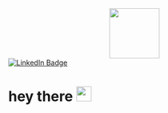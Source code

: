 <div id="header" align="center">
  <img src="https://pixabay.com/vectors/computer-office-desk-sign-typing-146330/" width="100"/>
</div>

<div id="badges">
  <a href="https://www.linkedin.com/in/aliakhorbach">
    <img src="https://img.shields.io/badge/LinkedIn-blue?style=for-the-badge&logo=linkedin&logoColor=white" alt="LinkedIn Badge"/>
  </a>
</div>
<h1>
  hey there
  <img src="https://media.giphy.com/media/hvRJCLFzcasrR4ia7z/giphy.gif" width="30px"/>
</h1>
